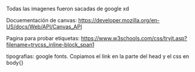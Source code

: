 Todas las imagenes fueron sacadas de google xd

Docuementación de canvas: https://developer.mozilla.org/en-US/docs/Web/API/Canvas_API

Pagina para probar etiquetas: https://www.w3schools.com/css/tryit.asp?filename=trycss_inline-block_span1

tipografias: google fonts. Copiamos el link en la parte del head y el css en body{} 

